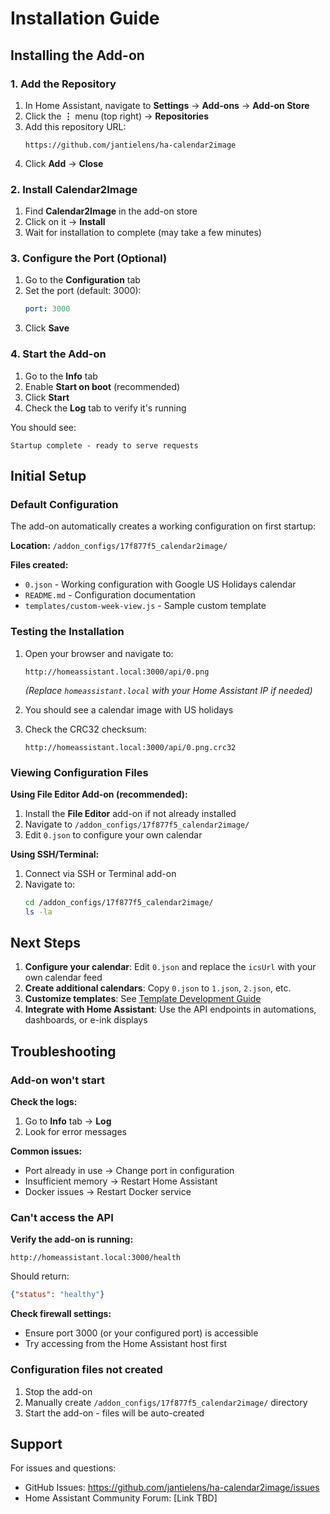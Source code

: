 # Installation Guide

## Installing the Add-on

### 1. Add the Repository

1. In Home Assistant, navigate to **Settings** → **Add-ons** → **Add-on Store**
2. Click the **⋮** menu (top right) → **Repositories**
3. Add this repository URL:
   ```
   https://github.com/jantielens/ha-calendar2image
   ```
4. Click **Add** → **Close**

### 2. Install Calendar2Image

1. Find **Calendar2Image** in the add-on store
2. Click on it → **Install**
3. Wait for installation to complete (may take a few minutes)

### 3. Configure the Port (Optional)

1. Go to the **Configuration** tab
2. Set the port (default: 3000):
   ```yaml
   port: 3000
   ```
3. Click **Save**

### 4. Start the Add-on

1. Go to the **Info** tab
2. Enable **Start on boot** (recommended)
3. Click **Start**
4. Check the **Log** tab to verify it's running

You should see:
```
Startup complete - ready to serve requests
```

## Initial Setup

### Default Configuration

The add-on automatically creates a working configuration on first startup:

**Location:** `/addon_configs/17f877f5_calendar2image/`

**Files created:**
- `0.json` - Working configuration with Google US Holidays calendar
- `README.md` - Configuration documentation
- `templates/custom-week-view.js` - Sample custom template

### Testing the Installation

1. Open your browser and navigate to:
   ```
   http://homeassistant.local:3000/api/0.png
   ```
   *(Replace `homeassistant.local` with your Home Assistant IP if needed)*

2. You should see a calendar image with US holidays

3. Check the CRC32 checksum:
   ```
   http://homeassistant.local:3000/api/0.png.crc32
   ```

### Viewing Configuration Files

**Using File Editor Add-on (recommended):**
1. Install the **File Editor** add-on if not already installed
2. Navigate to `/addon_configs/17f877f5_calendar2image/`
3. Edit `0.json` to configure your own calendar

**Using SSH/Terminal:**
1. Connect via SSH or Terminal add-on
2. Navigate to:
   ```bash
   cd /addon_configs/17f877f5_calendar2image/
   ls -la
   ```

## Next Steps

1. **Configure your calendar**: Edit `0.json` and replace the `icsUrl` with your own calendar feed
2. **Create additional calendars**: Copy `0.json` to `1.json`, `2.json`, etc.
3. **Customize templates**: See [Template Development Guide](TEMPLATE-DEVELOPMENT.md)
4. **Integrate with Home Assistant**: Use the API endpoints in automations, dashboards, or e-ink displays

## Troubleshooting

### Add-on won't start

**Check the logs:**
1. Go to **Info** tab → **Log**
2. Look for error messages

**Common issues:**
- Port already in use → Change port in configuration
- Insufficient memory → Restart Home Assistant
- Docker issues → Restart Docker service

### Can't access the API

**Verify the add-on is running:**
```
http://homeassistant.local:3000/health
```

Should return:
```json
{"status": "healthy"}
```

**Check firewall settings:**
- Ensure port 3000 (or your configured port) is accessible
- Try accessing from the Home Assistant host first

### Configuration files not created

1. Stop the add-on
2. Manually create `/addon_configs/17f877f5_calendar2image/` directory
3. Start the add-on - files will be auto-created

## Support

For issues and questions:
- GitHub Issues: https://github.com/jantielens/ha-calendar2image/issues
- Home Assistant Community Forum: [Link TBD]
